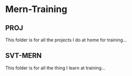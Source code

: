 # Mern-Training

## PROJ

This folder is for all the projects I do at home for training...

## SVT-MERN

This folder is for all the thing I learn at training...
